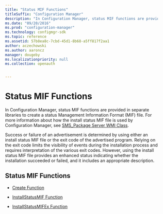 ```yaml
---
title: "Status MIF Functions"
titleSuffix: "Configuration Manager"
description: "In Configuration Manager, status MIF functions are provided in separate libraries to create a status Management Information Format file."
ms.date: "09/20/2016"
ms.prod: "configuration-manager"
ms.technology: configmgr-sdk
ms.topic: reference
ms.assetid: 57b8ea8c-7cbd-45d1-8b68-a5ff817f2aa1
author: aczechowski
ms.author: aaroncz
manager: dougeby
ms.localizationpriority: null
ms.collection: openauth


---
```

# Status MIF Functions
In Configuration Manager, status MIF functions are provided in separate libraries to create a status Management Information Format (MIF) file. For more information about how the install status MIF file is used by Configuration Manager, see [SMS_Package Server WMI Class](../../../../../develop/reference/core/servers/configure/sms_package-server-wmi-class.md).  

 Success or failure of an advertisement is determined by using either an install status MIF file or the exit code of the advertised program. Relying on the exit code limits the visibility of events during the installation process and requires interpretation of the various exit codes. However, using the install status MIF file provides an enhanced status indicating whether the installation succeeded or failed, and it includes an appropriate description.  

## Status MIF Functions  

-   [Create Function](../../../../../develop/reference/core/servers/manage/create-function.md)  

-   [InstallStatusMIF Function](../../../../../develop/reference/core/servers/manage/installstatusmif-function.md)  

-   [InstallStatusMIFEx Function](../../../../../develop/reference/core/servers/manage/installstatusmifex-function.md)  
